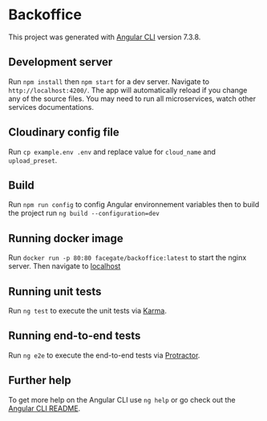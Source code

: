 # Backoffice

This project was generated with [Angular CLI](https://github.com/angular/angular-cli) version 7.3.8.

## Development server

Run `npm install` then `npm start` for a dev server. Navigate to `http://localhost:4200/`. The app will automatically reload if you change any of the source files. You may need to run all microservices, watch other services documentations.

## Cloudinary config file

Run `cp example.env .env` and replace value for `cloud_name` and `upload_preset`.

## Build

Run `npm run config` to config Angular environnement variables then to build the project run `ng build --configuration=dev`

## Running docker image

Run `docker run -p 80:80 facegate/backoffice:latest` to start the nginx server. Then navigate to [localhost](http://localhost)

## Running unit tests

Run `ng test` to execute the unit tests via [Karma](https://karma-runner.github.io).

## Running end-to-end tests

Run `ng e2e` to execute the end-to-end tests via [Protractor](http://www.protractortest.org/).

## Further help

To get more help on the Angular CLI use `ng help` or go check out the [Angular CLI README](https://github.com/angular/angular-cli/blob/master/README.md).
